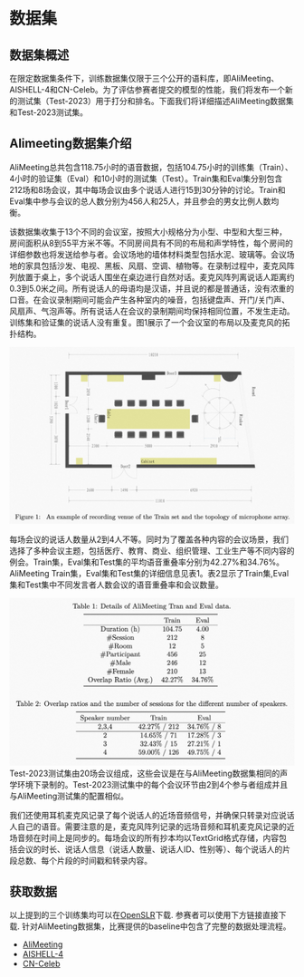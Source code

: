 # 数据集
## 数据集概述
在限定数据集条件下，训练数据集仅限于三个公开的语料库，即AliMeeting、AISHELL-4和CN-Celeb。为了评估参赛者提交的模型的性能，我们将发布一个新的测试集（Test-2023）用于打分和排名。下面我们将详细描述AliMeeting数据集和Test-2023测试集。

## Alimeeting数据集介绍
AliMeeting总共包含118.75小时的语音数据，包括104.75小时的训练集（Train）、4小时的验证集（Eval）和10小时的测试集（Test）。Train集和Eval集分别包含212场和8场会议，其中每场会议由多个说话人进行15到30分钟的讨论。Train和Eval集中参与会议的总人数分别为456人和25人，并且参会的男女比例人数均衡。

该数据集收集于13个不同的会议室，按照大小规格分为小型、中型和大型三种，房间面积从8到55平方米不等。不同房间具有不同的布局和声学特性，每个房间的详细参数也将发送给参与者。会议场地的墙体材料类型包括水泥、玻璃等。会议场地的家具包括沙发、电视、黑板、风扇、空调、植物等。在录制过程中，麦克风阵列放置于桌上，多个说话人围坐在桌边进行自然对话。麦克风阵列离说话人距离约0.3到5.0米之间。所有说话人的母语均是汉语，并且说的都是普通话，没有浓重的口音。在会议录制期间可能会产生各种室内的噪音，包括键盘声、开门/关门声、风扇声、气泡声等。所有说话人在会议的录制期间均保持相同位置，不发生走动。训练集和验证集的说话人没有重复。图1展示了一个会议室的布局以及麦克风的拓扑结构。

![meeting room](images/meeting_room.png)

每场会议的说话人数量从2到4人不等。同时为了覆盖各种内容的会议场景，我们选择了多种会议主题，包括医疗、教育、商业、组织管理、工业生产等不同内容的例会。Train集，Eval集和Test集的平均语音重叠率分别为42.27\%和34.76\%。AliMeeting Train集，Eval集和Test集的详细信息见表1。表2显示了Train集,Eval集和Test集中不同发言者人数会议的语音重叠率和会议数量。

![dataset detail](images/dataset_detail.png)
Test-2023测试集由20场会议组成，这些会议是在与AliMeeting数据集相同的声学环境下录制的。Test-2023测试集中的每个会议环节由2到4个参与者组成并且与AliMeeting测试集的配置相似。

我们还使用耳机麦克风记录了每个说话人的近场音频信号，并确保只转录对应说话人自己的语音。需要注意的是，麦克风阵列记录的远场音频和耳机麦克风记录的近场音频在时间上是同步的。每场会议的所有抄本均以TextGrid格式存储，内容包括会议的时长、说话人信息（说话人数量、说话人ID、性别等）、每个说话人的片段总数、每个片段的时间戳和转录内容。


## 获取数据
以上提到的三个训练集均可以在[OpenSLR](https://openslr.org/resources.php)下载. 参赛者可以使用下方链接直接下载. 针对AliMeeting数据集，比赛提供的baseline中包含了完整的数据处理流程。
- [AliMeeting](https://openslr.org/119/)
- [AISHELL-4](https://openslr.org/111/)
- [CN-Celeb](https://openslr.org/82/)